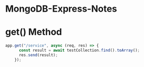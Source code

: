 # MongoDB-Express-Notes


# get() Method

```javascript
app.get("/service", async (req, res) => {
      const result = await testCollection.find().toArray();
      res.send(result);
    });
```
